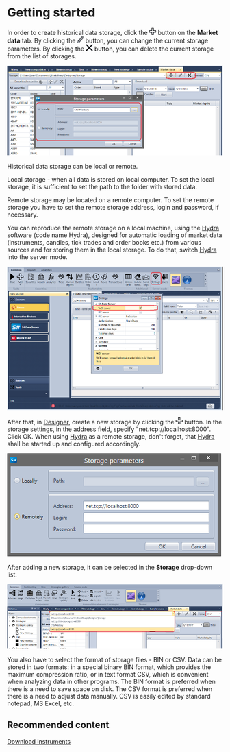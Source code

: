 # Getting started

In order to create historical data storage, click the ![Designer Creating a repository of historical data 00](../../../images/designer_creating_repository_of_historical_data_00.png) button on the **Market data** tab. By clicking the ![Designer Creating a repository of historical data 01](../../../images/designer_creating_repository_of_historical_data_01.png) button, you can change the current storage parameters. By clicking the ![Designer Creating a repository of historical data 02](../../../images/designer_creating_repository_of_historical_data_02.png) button, you can delete the current storage from the list of storages.

![Designer Creating a repository of historical data 03](../../../images/designer_creating_repository_of_historical_data_03.png)

Historical data storage can be local or remote.

Local storage \- when all data is stored on local computer. To set the local storage, it is sufficient to set the path to the folder with stored data.

Remote storage may be located on a remote computer. To set the remote storage you have to set the remote storage address, login and password, if necessary. 

You can reproduce the remote storage on a local machine, using the [Hydra](../../hydra.md) software (code name Hydra), designed for automatic loading of market data (instruments, candles, tick trades and order books etc.) from various sources and for storing them in the local storage. To do that, switch [Hydra](../../hydra.md) into the server mode.

![Designer Creating a repository of historical data 04](../../../images/designer_creating_repository_of_historical_data_04.png)

After that, in [Designer](../../designer.md), create a new storage by clicking the ![Designer Creating a repository of historical data 00](../../../images/designer_creating_repository_of_historical_data_00.png) button. In the storage settings, in the address field, specify "net.tcp:\/\/localhost:8000". Click OK. When using [Hydra](../../hydra.md) as a remote storage, don't forget, that [Hydra](../../hydra.md) shall be started up and configured accordingly.

![Designer Creating a repository of historical data 05](../../../images/designer_creating_repository_of_historical_data_05.png)

After adding a new storage, it can be selected in the **Storage** drop-down list.

![Designer Creating a repository of historical data 06](../../../images/designer_creating_repository_of_historical_data_06.png)

You also have to select the format of storage files \- BIN or CSV. Data can be stored in two formats: in a special binary BIN format, which provides the maximum compression ratio, or in text format CSV, which is convenient when analyzing data in other programs. The BIN format is preferred when there is a need to save space on disk. The CSV format is preferred when there is a need to adjust data manually. CSV is easily edited by standard notepad, MS Excel, etc.

## Recommended content

[Download instruments](download_instruments.md)
